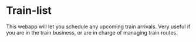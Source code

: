 # Train-list

This webapp will let you schedule any upcoming train arrivals. Very useful if you are in the train business, or are in charge of managing train routes.
